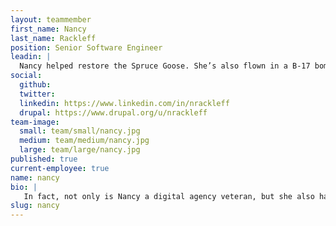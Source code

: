 ```yaml
---
layout: teammember
first_name: Nancy
last_name: Rackleff
position: Senior Software Engineer
leadin: |
  Nancy helped restore the Spruce Goose. She’s also flown in a B-17 bomber. Did we mention she writes code? I don’t know what else we could tell you about Nancy that would better illustrate how cool she is. Seriously.
social:
  github:
  twitter:
  linkedin: https://www.linkedin.com/in/nrackleff
  drupal: https://www.drupal.org/u/nrackleff
team-image:
  small: team/small/nancy.jpg
  medium: team/medium/nancy.jpg
  large: team/large/nancy.jpg
published: true
current-employee: true
name: nancy
bio: |
   In fact, not only is Nancy a digital agency veteran, but she also has a bunch of really interesting, high profile tech projects under her belt. Prior to programming, Nancy spent several years as a software tester, and that work would eventually inspire her to try her hand at coding. She got her first big break in the development world through Agency.com, where she cut her dev teeth on a site for ABC Sports College Football. Nancy speaks Drupal, has her Magento front end developer certification, and loves learning new programming languages. In addition to her impressive development chops, Nancy has run the Portland marathon 8 times.
slug: nancy
---
```

